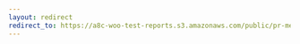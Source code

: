 ```yaml
---
layout: redirect
redirect_to: https://a8c-woo-test-reports.s3.amazonaws.com/public/pr-merge/39685/e2e/index.html
---
```

